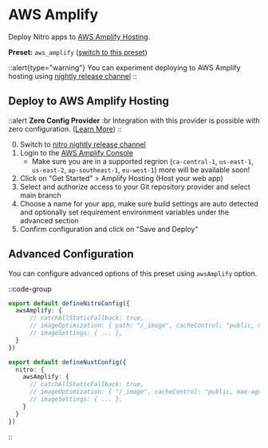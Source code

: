 # AWS Amplify

Deploy Nitro apps to [AWS Amplify Hosting](https://aws.amazon.com/amplify/).

**Preset:** `aws_amplify` ([switch to this preset](/deploy/#changing-the-deployment-preset))

::alert{type="warning"}
You can experiment deploying to AWS Amplify hosting using [nightly release channel](https://nitro.unjs.io/guide/getting-started#nightly-release-channel)
::

## Deploy to AWS Amplify Hosting

::alert
**Zero Config Provider**
:br
Integration with this provider is possible with zero configuration. ([Learn More](/deploy/#zero-config-providers))
::

0. Switch to [nitro nightly release channel](https://nitro.unjs.io/guide/getting-started#nightly-release-channel)
1. Login to the [AWS Amplify Console](https://console.aws.amazon.com/amplify/)
    - Make sure you are in a supported regrion (`ca-central-1`, `us-east-1`, `us-east-2`, `ap-southeast-1`, `eu-west-1`) more will be available soon!
2. Click on "Get Started" > Amplify Hosting (Host your web app)
3. Select and authorize access to your Git repository provider and select main branch
4. Choose a name for your app, make sure build settings are auto detected and optionally set requirement environment variables under the advanced section
5. Confirm configuration and click on "Save and Deploy"


## Advanced Configuration

You can configure advanced options of this preset using `awsAmplify` option.

::code-group
```ts [nitro.config.ts]
export default defineNitroConfig({
  awsAmplify: {
      // catchAllStaticFallback: true,
      // imageOptimization: { path: "/_image", cacheControl: "public, max-age=3600, immutable" },
      // imageSettings: { ... },
  }
})
```

```ts [nuxt.config.ts]
export default defineNuxtConfig({
  nitro: {
    awsAmplify: {
      // catchAllStaticFallback: true,
      // imageOptimization: { "/_image", cacheControl: "public, max-age=3600, immutable" },
      // imageSettings: { ... },
    }
  }
})
```
::
